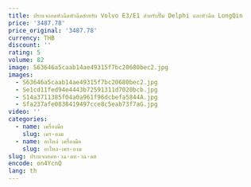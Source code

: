 ```yaml
---
title: ประแจถอดหัวฉีดหัวฉีดสําหรับ Volvo E3/E1 สําหรับปั๊ม Delphi และหัวฉีด LongQin
price: '3487.78'
price_original: '3487.78'
currency: THB
discount: ''
rating: 5
volume: 82
image: S63646a5caab14ae49315f7bc20680bec2.jpg
images:
  - S63646a5caab14ae49315f7bc20680bec2.jpg
  - Se1cd11fed94e4443b72591311d7020bcb.jpg
  - S14a3711385f04a0a961f96dcbefa5844A.jpg
  - Sfa237afe0838419497cce8c5eab73f7aG.jpg
video: ''
categories:
  - name: เครื่องมือ
    slug: เคร-องม
  - name: อะไหล่ เครื่องมือ
    slug: อะไหล-เคร-องม
slug: ประแจถอดห-วฉ-ดห-วฉ-ดส
encode: on4YcnQ
lang: th
---
```

  